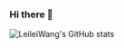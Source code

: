 ### Hi there 👋

![LeileiWang's GitHub stats](https://github-readme-stats.vercel.app/api?username=leileiwangx&show_icons=true&theme=dark)
<!-- my-readme-one.vercel.app -->
<!--
**leileiwangx/leileiwangx** is a ✨ _special_ ✨ repository because its `README.md` (this file) appears on your GitHub profile.

Here are some ideas to get you started:


- 🌱 I’m currently learning ...
- 👯 I’m looking to collaborate on ...
- 🤔 I’m looking for help with ...
- 💬 Ask me about ...
- 📫 How to reach me: ...
- 😄 Pronouns: ...
- ⚡ Fun fact: ...
- 🔭 I’m currently working on ...
-->

